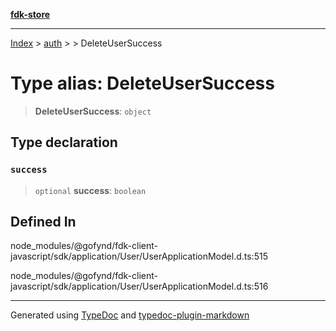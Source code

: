 [**fdk-store**](../../../README.md)
***

[Index](../../../API.md) > [auth](../../README.md) > [<internal>](../README.md) > DeleteUserSuccess

# Type alias: DeleteUserSuccess

> **DeleteUserSuccess**: `object`

## Type declaration

### `success`

> `optional` **success**: `boolean`

## Defined In

node\_modules/@gofynd/fdk-client-javascript/sdk/application/User/UserApplicationModel.d.ts:515

node\_modules/@gofynd/fdk-client-javascript/sdk/application/User/UserApplicationModel.d.ts:516

***
Generated using [TypeDoc](https://typedoc.org/) and [typedoc-plugin-markdown](https://www.npmjs.com/package/typedoc-plugin-markdown)
